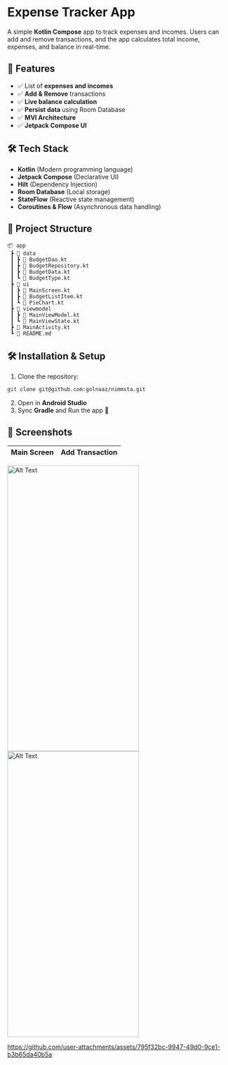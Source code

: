 # **Expense Tracker App**

A simple **Kotlin Compose** app to track expenses and incomes. Users can add and remove transactions, and the app calculates total income, expenses, and balance in real-time.

## **📌 Features**
- ✅ List of **expenses and incomes**  
- ✅ **Add & Remove** transactions  
- ✅ **Live balance calculation**  
- ✅ **Persist data** using Room Database  
- ✅ **MVI Architecture**  
- ✅ **Jetpack Compose UI**  

## **🛠️ Tech Stack**
- **Kotlin** (Modern programming language)  
- **Jetpack Compose** (Declarative UI)  
- **Hilt** (Dependency Injection)  
- **Room Database** (Local storage)  
- **StateFlow** (Reactive state management)  
- **Coroutines & Flow** (Asynchronous data handling)  

## **📂 Project Structure**
```
📦 app  
 ┣ 📂 data  
 ┃ ┣ 📜 BudgetDao.kt  
 ┃ ┣ 📜 BudgetRepository.kt  
 ┃ ┣ 📜 BudgetData.kt  
 ┃ ┗ 📜 BudgetType.kt  
 ┣ 📂 ui  
 ┃ ┣ 📜 MainScreen.kt  
 ┃ ┣ 📜 BudgetListItem.kt  
 ┃ ┗ 📜 PieChart.kt  
 ┣ 📂 viewmodel  
 ┃ ┣ 📜 MainViewModel.kt  
 ┃ ┗ 📜 MainViewState.kt  
 ┣ 📜 MainActivity.kt  
 ┗ 📜 README.md  
```

## **🛠️ Installation & Setup**
1. Clone the repository:  
```sh
git clone git@github.com:golnaaz/nimmsta.git
```
2. Open in **Android Studio**  
3. Sync **Gradle** and Run the app 🚀  

## **📸 Screenshots**
| Main Screen | Add Transaction |
|-------------|----------------|
<img src="https://github.com/user-attachments/assets/e7a006be-3c6b-44c1-83b4-36ee45c8f131" alt="Alt Text" width="300" height="650">
<img src="https://github.com/user-attachments/assets/b9685ba3-6d40-4ee5-a377-8a73a9103748" alt="Alt Text" width="300" height="650">

https://github.com/user-attachments/assets/795f32bc-9947-49d0-9ce1-b3b65da40b5a


